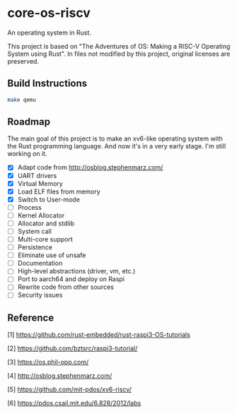 # core-os-riscv

An operating system in Rust.

This project is based on "The Adventures of OS: Making a RISC-V Operating System using Rust". In files not modified by this project, original licenses are preserved.

## Build Instructions

```bash
make qemu
```

## Roadmap

The main goal of this project is to make an xv6-like operating system with the Rust programming language. And now it's in a very early stage. I'm still working on it.

- [x] Adapt code from http://osblog.stephenmarz.com/
- [x] UART drivers
- [x] Virtual Memory
- [x] Load ELF files from memory
- [x] Switch to User-mode
- [ ] Process
- [ ] Kernel Allocator
- [ ] Allocator and stdlib
- [ ] System call
- [ ] Multi-core support
- [ ] Persistence
- [ ] Eliminate use of unsafe
- [ ] Documentation
- [ ] High-level abstractions (driver, vm, etc.)
- [ ] Port to aarch64 and deploy on Raspi
- [ ] Rewrite code from other sources
- [ ] Security issues

## Reference

[1] https://github.com/rust-embedded/rust-raspi3-OS-tutorials

[2] https://github.com/bztsrc/raspi3-tutorial/

[3] https://os.phil-opp.com/

[4] http://osblog.stephenmarz.com/

[5] https://github.com/mit-pdos/xv6-riscv/

[6] https://pdos.csail.mit.edu/6.828/2012/labs
